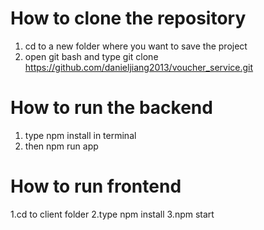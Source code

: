 # How to clone the repository
1. cd to a new folder where you want to save the project
2. open git bash and type git clone https://github.com/danieljiang2013/voucher_service.git

# How to run the backend
1. type npm install in terminal
2. then npm run app


# How to run frontend
1.cd to client folder
2.type npm install
3.npm start



